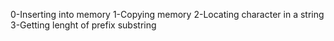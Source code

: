 0-Inserting into memory
1-Copying memory
2-Locating character in a string
3-Getting lenght of prefix substring
